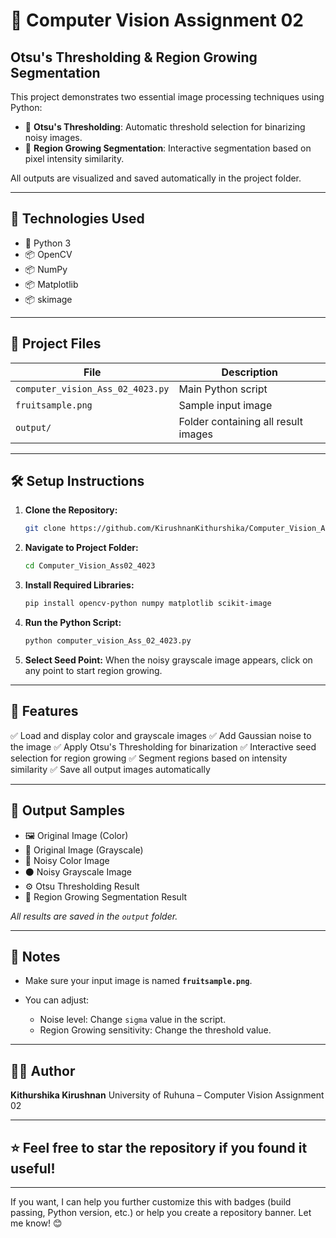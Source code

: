 

# 🍎 Computer Vision Assignment 02

## Otsu's Thresholding & Region Growing Segmentation

This project demonstrates two essential image processing techniques using Python:

* 📌 **Otsu's Thresholding**: Automatic threshold selection for binarizing noisy images.
* 📌 **Region Growing Segmentation**: Interactive segmentation based on pixel intensity similarity.

All outputs are visualized and saved automatically in the project folder.

---

## 🚀 Technologies Used

* 🐍 Python 3
* 📦 OpenCV
* 📦 NumPy
* 📦 Matplotlib
* 📦 skimage

---

## 📂 Project Files

| File                             | Description                         |
| -------------------------------- | ----------------------------------- |
| `computer_vision_Ass_02_4023.py` | Main Python script                  |
| `fruitsample.png`                | Sample input image                  |
| `output/`                        | Folder containing all result images |

---

## 🛠️ Setup Instructions

1. **Clone the Repository:**

   ```bash
   git clone https://github.com/KirushnanKithurshika/Computer_Vision_Ass02_4023.git
   ```
2. **Navigate to Project Folder:**

   ```bash
   cd Computer_Vision_Ass02_4023
   ```
3. **Install Required Libraries:**

   ```bash
   pip install opencv-python numpy matplotlib scikit-image
   ```
4. **Run the Python Script:**

   ```bash
   python computer_vision_Ass_02_4023.py
   ```
5. **Select Seed Point:**
   When the noisy grayscale image appears, click on any point to start region growing.

---

## 🎯 Features

✅ Load and display color and grayscale images
✅ Add Gaussian noise to the image
✅ Apply Otsu's Thresholding for binarization
✅ Interactive seed selection for region growing
✅ Segment regions based on intensity similarity
✅ Save all output images automatically

---

## 📸 Output Samples

* 🖼️ Original Image (Color)
* 🖤 Original Image (Grayscale)
* 🎨 Noisy Color Image
* ⚫ Noisy Grayscale Image
* ⚙️ Otsu Thresholding Result
* 🌱 Region Growing Segmentation Result

*All results are saved in the `output` folder.*

---

## 📝 Notes

* Make sure your input image is named **`fruitsample.png`**.
* You can adjust:

  * Noise level: Change `sigma` value in the script.
  * Region Growing sensitivity: Change the threshold value.

---

## 👩‍💻 Author

**Kithurshika Kirushnan**
University of Ruhuna – Computer Vision Assignment 02

---

## ⭐️ Feel free to star the repository if you found it useful!

---

If you want, I can help you further customize this with badges (build passing, Python version, etc.) or help you create a repository banner. Let me know! 😊
